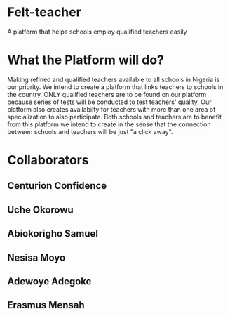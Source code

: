 # Felt-teacher
A platform that helps schools employ qualified teachers easily
# What the Platform will do?
Making refined and qualified teachers available to all schools in Nigeria is our priority. We intend to create a platform that links teachers to schools in the country. ONLY qualified teachers are to be found on our platform because series of tests will be conducted to test teachers' quality. Our platform also creates availabilty for teachers with more than one area of specialization to also participate. Both schools and teachers are to benefit from this platform we intend to create in the sense that the connection between schools and teachers will be just  "a click away". 
#  Collaborators 
## Centurion Confidence
## Uche Okorowu
## Abiokorigho Samuel
## Nesisa Moyo
## Adewoye Adegoke
## Erasmus Mensah